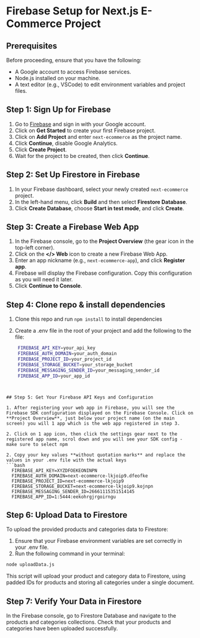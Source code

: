 # Firebase Setup for Next.js E-Commerce Project

## Prerequisites

Before proceeding, ensure that you have the following:

- A Google account to access Firebase services.
- Node.js installed on your machine.
- A text editor (e.g., VSCode) to edit environment variables and project files.

## Step 1: Sign Up for Firebase

1. Go to [Firebase](https://firebase.google.com/) and sign in with your Google account.
2. Click on **Get Started** to create your first Firebase project.
3. Click on **Add Project** and enter `next-ecommerce` as the project name.
4. Click **Continue**, disable Google Analytics.
5. Click **Create Project**.
6. Wait for the project to be created, then click **Continue**.

## Step 2: Set Up Firestore in Firebase

1. In your Firebase dashboard, select your newly created `next-ecommerce` project.
2. In the left-hand menu, click **Build** and then select **Firestore Database**.
3. Click **Create Database**, choose **Start in test mode**, and click **Create**.

## Step 3: Create a Firebase Web App

1. In the Firebase console, go to the **Project Overview** (the gear icon in the top-left corner).
2. Click on the **</> Web** icon to create a new Firebase Web App.
3. Enter an app nickname (e.g., `next-ecommerce-app`), and click **Register app**.
4. Firebase will display the Firebase configuration. Copy this configuration as you will need it later.
5. Click **Continue to Console**.

## Step 4: Clone repo & install dependencies

1. Clone this repo and run `npm install` to install dependencies

2. Create a .env file in the root of your project and add the following to the file:
   ```bash
    FIREBASE_API_KEY=your_api_key
    FIREBASE_AUTH_DOMAIN=your_auth_domain
    FIREBASE_PROJECT_ID=your_project_id
    FIREBASE_STORAGE_BUCKET=your_storage_bucket
    FIREBASE_MESSAGING_SENDER_ID=your_messaging_sender_id
    FIREBASE_APP_ID=your_app_id
   ```

````


## Step 5: Get Your Firebase API Keys and Configuration

1. After registering your web app in Firebase, you will see the Firebase SDK configuration displayed on the Firebase Console. Click on **Project Overview**, just below your project name (on the main screen) you will 1 app which is the web app registered in step 3.

2. Click on 1 app icon, then click the settings gear next to the registered app name, scrol down and you will see your SDK config - make sure to select npm

2. Copy your key values **without quotation marks** and replace the values in your .env file with the actual keys
```bash
  FIREBASE_API_KEY=XYZDFOEKEONINPN
  FIREBASE_AUTH_DOMAIN=next-ecommerce-lkjoip9.dfeofke
  FIREBASE_PROJECT_ID=next-ecommerce-lkjoip9
  FIREBASE_STORAGE_BUCKET=next-ecommerce-lkjoip9.kojnpn
  FIREBASE_MESSAGING_SENDER_ID=26661115351514145
  FIREBASE_APP_ID=1:5444:eekohrgjrgoirngu
````

## Step 6: Upload Data to Firestore

To upload the provided products and categories data to Firestore:

1.  Ensure that your Firebase environment variables are set correctly in your .env file.
2.  Run the following command in your terminal:

```bash
node uploadData.js
```

This script will upload your product and category data to Firestore, using padded IDs for products and storing all categories under a single document.

## Step 7: Verify Your Data in Firestore

In the Firebase console, go to Firestore Database and navigate to the products and categories collections.
Check that your products and categories have been uploaded successfully.
